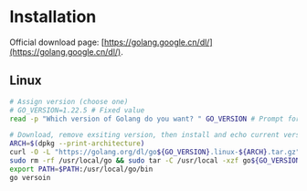 # Installation

Official download page: [https://golang.google.cn/dl/](https://golang.google.cn/dl/).

## Linux

```bash
# Assign version (choose one)
# GO_VERSION=1.22.5 # Fixed value
read -p "Which version of Golang do you want? " GO_VERSION # Prompt for input

# Download, remove exsiting version, then install and echo current version
ARCH=$(dpkg --print-architecture)
curl -O -L "https://golang.org/dl/go${GO_VERSION}.linux-${ARCH}.tar.gz"
sudo rm -rf /usr/local/go && sudo tar -C /usr/local -xzf go${GO_VERSION}.linux-${ARCH}.tar.gz
export PATH=$PATH:/usr/local/go/bin
go versoin
```
